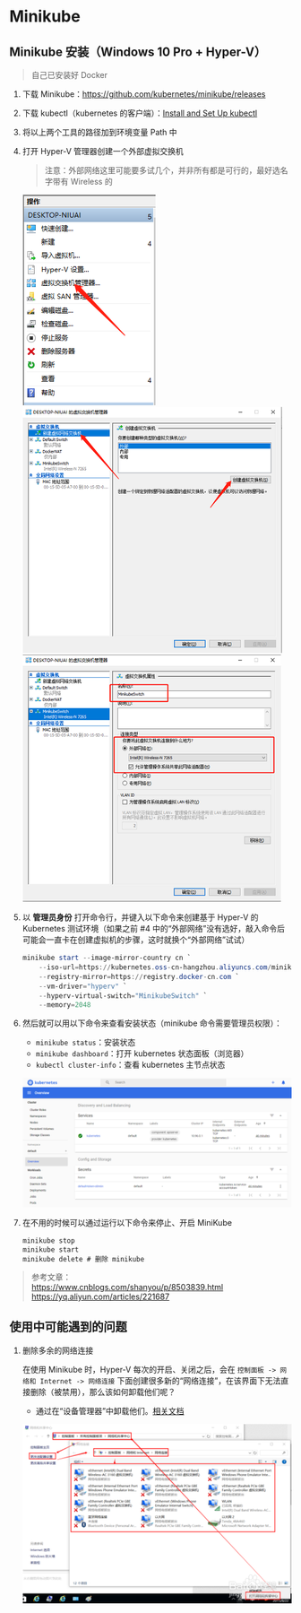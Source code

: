 # Minikube

## Minikube 安装（Windows 10 Pro + Hyper-V）

> 自己已安装好 Docker

1. 下载 Minikube：<https://github.com/kubernetes/minikube/releases>

2. 下载 kubectl（kubernetes 的客户端）：[Install and Set Up kubectl](https://kubernetes.io/docs/tasks/tools/install-kubectl/)

3. 将以上两个工具的路径加到环境变量 Path 中

4. 打开 Hyper-V 管理器创建一个外部虚拟交换机

    > 注意：外部网络这里可能要多试几个，并非所有都是可行的，最好选名字带有 Wireless 的

    ![虚拟交换机](./assets/images/virtual-switch.png)  
    ![新建虚拟交换机](./assets/images/new-switch.png)  
    ![配置](./assets/images/config-switch.png)

5. 以 **管理员身份** 打开命令行，并键入以下命令来创建基于 Hyper-V 的 Kubernetes 测试环境（如果之前 #4 中的“外部网络”没有选好，敲入命令后可能会一直卡在创建虚拟机的步骤，这时就换个“外部网络”试试）

    ```powershell
    minikube start --image-mirror-country cn `
        --iso-url=https://kubernetes.oss-cn-hangzhou.aliyuncs.com/minikube/iso/minikube-v1.10.0.iso `
        --registry-mirror=https://registry.docker-cn.com `
        --vm-driver="hyperv" `
        --hyperv-virtual-switch="MinikubeSwitch" `
        --memory=2048
    ```

6. 然后就可以用以下命令来查看安装状态（minikube 命令需要管理员权限）：
    - `minikube status`：安装状态
    - `minikube dashboard`：打开 kubernetes 状态面板（浏览器）
    - `kubectl cluster-info`：查看 kubernetes 主节点状态

    ![管理界面](./assets/images/minikube-dashboard.png)

7. 在不用的时候可以通过运行以下命令来停止、开启 MiniKube

    ```shell
    minikube stop
    minikube start
    minikube delete # 删除 minikube
    ```

> 参考文章：  
> <https://www.cnblogs.com/shanyou/p/8503839.html>  
> <https://yq.aliyun.com/articles/221687>

## 使用中可能遇到的问题

1. 删除多余的网络连接

    在使用 Minikube 时，Hyper-V 每次的开启、关闭之后，会在 `控制面板 -> 网络和 Internet -> 网络连接` 下面创建很多新的“网络连接”，在该界面下无法直接删除（被禁用），那么该如何卸载他们呢？

    - 通过在“设备管理器”中卸载他们。[相关文档](https://jingyan.baidu.com/article/148a1921a2f6c94d71c3b132.html)

    ![删除现有网络连接](./assets/images/delete-network.png)
